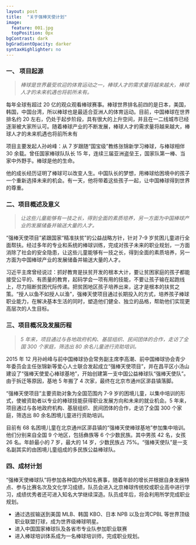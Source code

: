 ```yaml
---
layout: post
title:  "关于强棒天使计划"
image:
  feature: 001.jpg
  topPosition: 0px
bgContrast: dark
bgGradientOpacity: darker
syntaxHighlighter: no
---
```


### 一、 项目起源
> *棒球是世界最受欢迎的体育运动之一，棒球人才的需求量将越来越大，棒球人才的未来机遇也将前所未有。*

每年全球有超过 20 亿的观众观看棒球赛事。棒球世界排名前四的是日本，美国，韩国，中国台湾，所以棒球也是最适合亚洲人的体育运动。目前，中国棒球在世界排名约 20 左右，仍处于起步阶段，具有很大的上升空间，并且在一二线城市已经逐渐被大家所认可。随着棒球产业的不断发展，棒球人才的需求量将越来越大，棒球人才的未来机遇也将前所未有

项目主要发起人孙岭峰：从 7 岁跟随“国宝级”教练张锦新学习棒球，与棒球相伴 30 余载。曾任国家棒球队队长 15 年，连续三届亚洲盗垒王，国家队第一棒、当家中外野手。棒球是他的生命。

他的成长经历证明了棒球可以改变人生。中国队长的梦想，用棒球给困境中的孩子一个重新选择未来的机会。有一天，他将带着这些孩子一起，让中国棒球得到世界的尊重。

### 二、项目概述及意义

>*让这些儿童能够有一技之长，得到全面的素质培养，另一方面为中国棒球产业的发展储备并输送大量的人才。*

“强棒天使项目”紧跟国家“精准扶贫”的公益战略方针，针对 7-9 岁贫困儿童进行全面帮扶。经过多年的专业和系统的棒球训练，完成对孩子未来的职业规划，一方面消除了社会的安全隐患，让这些儿童能够有一技之长，得到全面的素质培养，另一方面为中国棒球产业的发展储备并输送大量的人才。

习近平主席曾经说过：抓好教育是扶贫开发的根本大计，要让贫困家庭的孩子都能接受公平的、有质量的教育，起码学会一项有用的技能，不要让孩子输在起跑线上，尽力阻断贫困代际传递。把贫困地区孩子培养出来，这才是根本的扶贫之策。“授人以鱼不如授人以渔”，强棒天使项目通过长期投入的方式，培养孩子棒球职业能力，在解决基本生活的同时，塑造他们健全、独立的品格，帮助他们实现更高层次的人生目标。

### 三、项目概况及发展历程

>*5 年来，项目通过与各地政府机构、基层组织、民间团体的合作，走访了全国 300 个家庭，筛选出 80 余名儿童进行资助培训。*

2015 年 12 月孙岭峰与前中国棒球协会常务副主席李高潮、前中国棒球协会青少年委员会主任张锦新等爱心人士联合发起成立“强棒天使项目”，并在昌平区小汤山建设了“强棒天使爱心棒球基地”，开始创建第一支中国公益棒球队“强棒天使队”。由于拆迁等原因，基地 5 年搬了 4 次家，最终在北京市通州区漷县镇落脚。

“强棒天使项目”主要资助对象为全国范围内 7-9 岁的困境儿童，以集中培训的形式，使被资助者以专业的棒球技能获得职业发展方向和未来的就业机会。5 年来，项目通过与各地政府机构、基层组织、民间团体的合作，走访了全国 300 个家庭，筛选出 80 余名困境儿童进行资助培训。

目前有 68 名困境儿童在北京通州区漷县镇的“强棒天使棒球基地”参加集中培训。他们分别来自全国 9 个地区，包括彝族等 6 个少数民族。其中男孩 42 名，女孩 26 名。年龄最小的 7 岁，最大的 14 岁，少数民族占 75%。“强棒天使队”是一支名副其实的由困境儿童组成的多民族公益棒球队。

### 四、成材计划

“强棒天使棒球队”将参加各种国内外知名赛事，随着年龄的增长并根据自身发展特点、参与比赛名次及文化学习成绩，队员会进入北京棒球传统校或职业高中进行学习，成绩优秀者还可进入知名大学继续深造。队员成年后，将会利用所学完成职业规划。

* 通过选拔输送到美国 MLB、韩国 KBO、日本 NPB 以及台湾CPBL 等世界顶级职业联盟打球，成为世界级棒球明星。
* 进入中国国家棒球队及各省市专业队参加职业联赛
* 进入棒球培训体系成为一名棒球培训师，完成职业规划。
